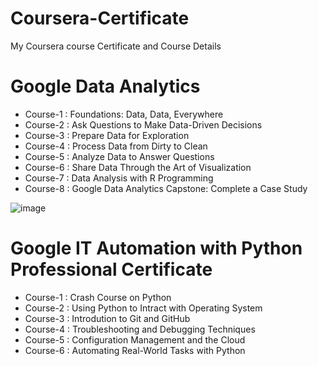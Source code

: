 # Coursera-Certificate
My Coursera course Certificate and Course Details
# Google Data Analytics
* Course-1 : Foundations: Data, Data, Everywhere
* Course-2 : Ask Questions to Make Data-Driven Decisions
* Course-3 : Prepare Data for Exploration
* Course-4 : Process Data from Dirty to Clean
* Course-5 : Analyze Data to Answer Questions
* Course-6 : Share Data Through the Art of Visualization
* Course-7 : Data Analysis with R Programming
* Course-8 : Google Data Analytics Capstone: Complete a Case Study

![image](https://user-images.githubusercontent.com/107918245/190084492-7d728d48-7979-4fef-8938-a701c9e1fdde.png)

# Google IT Automation with Python Professional Certificate
* Course-1 : Crash Course on Python
* Course-2 : Using Python to Intract with Operating System
* Course-3 : Introdution to Git and GitHub
* Course-4 : Troubleshooting and Debugging Techniques
* Course-5 : Configuration Management and the Cloud
* Course-6 : Automating Real-World Tasks with Python
